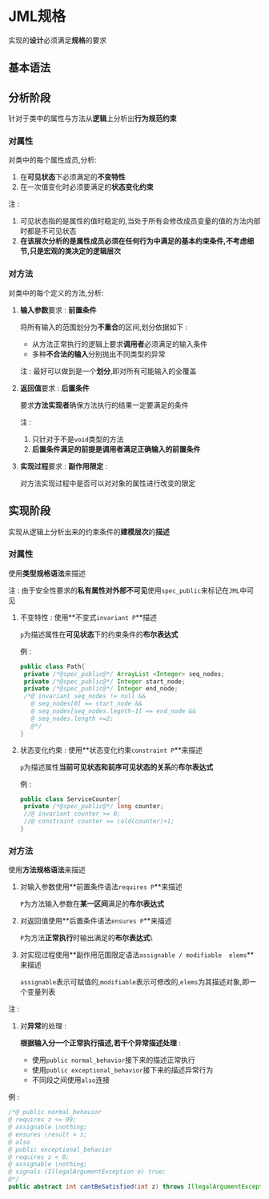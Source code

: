 # JML规格

实现的**设计**必须满足**规格**的要求

## 基本语法

## 分析阶段

针对于类中的属性与方法从**逻辑**上分析出**行为规范约束**

### 对属性

对类中的每个属性成员,分析:

1. 在**可见状态**下必须满足的**不变特性**
2. 在一次值变化时必须要满足的**状态变化约束**

注 : 

1. 可见状态指的是属性的值时稳定的,当处于所有会修改成员变量的值的方法内部时都是不可见状态
2. **在该层次分析的是属性成员必须在任何行为中满足的基本约束条件,不考虑细节,只是宏观的类决定的逻辑层次**

### 对方法

对类中的每个定义的方法,分析:

1. **输入参数**要求 : **前置条件**

   将所有输入的范围划分为**不重合**的区间,划分依据如下 :

   * 从方法正常执行的逻辑上要求**调用者**必须满足的输入条件
   * 多种**不合法的输入**分别抛出不同类型的异常

   注 : 最好可以做到是一个**划分**,即对所有可能输入的全覆盖

2. **返回值**要求 : **后置条件**

   要求**方法实现者**确保方法执行的结果一定要满足的条件

   注 : 

   1. 只针对于不是`void`类型的方法
   2. **后置条件满足的前提是调用者满足正确输入的前置条件**

3. **实现过程**要求 : **副作用限定** :

   对方法实现过程中是否可以对对象的属性进行改变的限定

## 实现阶段

实现从逻辑上分析出来的约束条件的**建模层次**的**描述**

### 对属性

使用**类型规格语法**来描述

注 : 由于安全性要求的**私有属性对外部不可见**使用`spec_public`来标记在`JML`中可见

1. 不变特性 : 使用**不变式`invariant P`**描述

   `p`为描述属性在**可见状态**下的约束条件的**布尔表达式**

   例 :

   ```java
   public class Path{
   	private /*@spec_public@*/ ArrayList <Integer> seq_nodes;
   	private /*@spec_public@*/ Integer start_node;
   	private /*@spec_public@*/ Integer end_node;
   	/*@ invariant seq_nodes != null &&
   	  @ seq_nodes[0] == start_node &&
   	  @ seq_nodes[seq_nodes.legnth-1] == end_node &&
   	  @ seq_nodes.length >=2;
   	  @*/
   }
   ```

2. 状态变化约束 : 使用**状态变化约束`constraint P`**来描述

   `p`为描述属性**当前可见状态和前序可见状态的关系**的**布尔表达式**

   例 :

   ```java
   public class ServiceCounter{
   	private /*@spec_public@*/ long counter;
   	//@ invariant counter >= 0;
   	//@ constraint counter == \old(counter)+1;
   }
   ```

### 对方法

使用**方法规格语法**来描述

1. 对输入参数使用**前置条件语法`requires P`**来描述

   `P`为方法输入参数在**某一区间**满足的**布尔表达式**

2. 对返回值使用**后置条件语法`ensures P`**来描述

   `P`为方法**正常执行**时输出满足的**布尔表达式**\

3. 对实现过程使用**副作用范围限定语法`assignable / modifiable  elems`**来描述

   `assignable`表示可赋值的,`modifiable`表示可修改的,`elems`为其描述对象,即一个变量列表

注 :

1. 对**异常**的处理 : 

   **根据输入分一个正常执行描述,若干个异常描述处理** : 

   * 使用`public normal_behavior`接下来的描述正常执行
   * 使用`public exceptional_behavior`接下来的描述异常行为
   * 不同段之间使用`also`连接

例 :

```java
/*@ public normal_behavior
@ requires z <= 99;
@ assignable \nothing;
@ ensures \result > z;
@ also
@ public exceptional_behavior
@ requires z < 0;
@ assignable \nothing;
@ signals (IllegalArgumentException e) true;
@*/
public abstract int cantBeSatisfied(int z) throws IllegalArgumentException;
```



